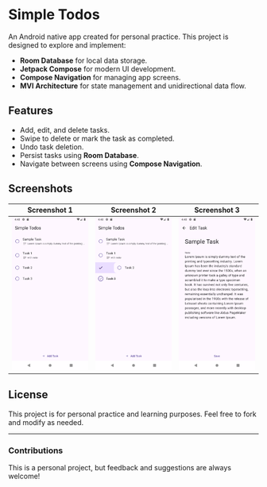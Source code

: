 # Simple Todos

An Android native app created for personal practice. This project is designed to explore and implement:

- **Room Database** for local data storage.
- **Jetpack Compose** for modern UI development.
- **Compose Navigation** for managing app screens.
- **MVI Architecture** for state management and unidirectional data flow.

## Features

- Add, edit, and delete tasks.
- Swipe to delete or mark the task as completed.
- Undo task deletion.
- Persist tasks using **Room Database**.
- Navigate between screens using **Compose Navigation**.

## Screenshots

| Screenshot 1 | Screenshot 2 | Screenshot 3 |
|-------------|-------------|-------------|
| ![Screenshot 1](img/screenshot1.png) | ![Screenshot 2](img/screenshot2.png) | ![Screenshot 3](img/screenshot3.png) |



## License

This project is for personal practice and learning purposes. Feel free to fork and modify as needed.

---

### Contributions

This is a personal project, but feedback and suggestions are always welcome!
